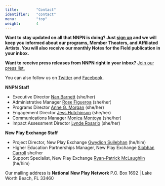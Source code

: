 ```yaml
---
title:        "Contact"
identifier:   "contact"
menu:         "top"
weight:       4
---
```


**Want to stay updated on all that NNPN is doing? Just [sign up](//eepurl.com/dDpGvT) and we will keep you informed about our programs,  Member Theaters, and Affiliated Artists. You will also receive our monthly Notes for the Field publication in your inbox.**

**Want to receive press releases from NNPN right in your inbox?** [Join our press list.](http://eepurl.com/begCw9)

You can also follow us on [Twitter](//twitter.com/#!/NewPlayNetwork) and [Facebook](//www.facebook.com/pages/national-new-play-network/105667195944).

**NNPN Staff**
* Executive Director [Nan Barnett](mailto:nan@nnpn.org) (she/her)
* Administrative Manager [Rose Figueroa](mailto:rose@nnpn.org) (she/her)
* Programs Director [Anne G. Morgan](mailto:anne@nnpn.org) (she/her)
* Engagement Director [Jess Hutchinson](mailto:jess@nnpn.org) (she/her)
* Communications Manager [Monica Montoya](mailto:monica@nnpn.org) (she/her)
* Impact Assessment Director [Lynde Rosario](mailto:lynde@nnpn.org) (she/her)

**New Play Exchange Staff**
* Project Director, New Play Exchange [Gwydion Suilebhan](mailto:gwydion@nnpn.org) (he/him)
* Higher Education Partnerships Manager, New Play Exchange [Siobhan Carroll](mailto:siobhan@nnpn.org) she/her 
* Support Specialist, New Play Exchange [Ryan-Patrick McLaughlin](mailto:support@nnpn.org) (he/him)

Our mailing address is **National New Play Network** P.O. Box 1692 | Lake Worth Beach, FL 33460
